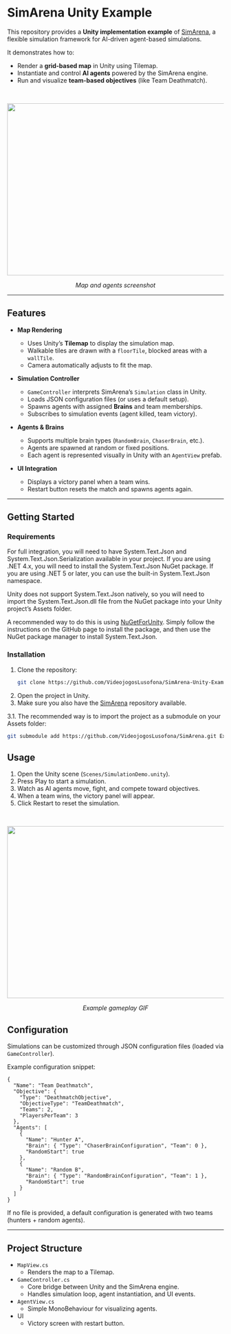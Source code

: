# SimArena Unity Example    

This repository provides a **Unity implementation example** of [SimArena](https://github.com/VideojogosLusofona/SimArena), a flexible simulation framework for AI-driven agent-based simulations.  

It demonstrates how to:  
- Render a **grid-based map** in Unity using Tilemap.  
- Instantiate and control **AI agents** powered by the SimArena engine.  
- Run and visualize **team-based objectives** (like Team Deathmatch).  

<br>
<p align="center">
  <img width="560" height="400" src="docs/images/simarena_unity_preview.png">
  <p align="center"><i>Map and agents screenshot</i>
</p>

---

## Features  

- **Map Rendering**  
  - Uses Unity’s **Tilemap** to display the simulation map.  
  - Walkable tiles are drawn with a `floorTile`, blocked areas with a `wallTile`.  
  - Camera automatically adjusts to fit the map.  

- **Simulation Controller**  
  - `GameController` interprets SimArena’s `Simulation` class in Unity.  
  - Loads JSON configuration files (or uses a default setup).  
  - Spawns agents with assigned **Brains** and team memberships.  
  - Subscribes to simulation events (agent killed, team victory).  

- **Agents & Brains**  
  - Supports multiple brain types (`RandomBrain`, `ChaserBrain`, etc.).  
  - Agents are spawned at random or fixed positions.  
  - Each agent is represented visually in Unity with an `AgentView` prefab.  

- **UI Integration**  
  - Displays a victory panel when a team wins.  
  - Restart button resets the match and spawns agents again.  

---

## Getting Started  

### Requirements  
For full integration, you will need to have System.Text.Json and System.Text.Json.Serialization available in your project. If you are using .NET 4.x, you 
will need to install the System.Text.Json NuGet package. If you are using .NET 5 or later, you can use the built-in System.Text.Json namespace.

Unity does not support System.Text.Json natively, so you will need to import the System.Text.Json.dll file from the NuGet package into your Unity project’s Assets folder.

A recommended way to do this is using [NuGetForUnity](https://github.com/GlitchEnzo/NuGetForUnity). Simply follow the instructions on the GitHub page to install the package, and then use the NuGet package manager to install System.Text.Json.

### Installation  

1. Clone the repository:  
   ```bash
   git clone https://github.com/VideojogosLusofona/SimArena-Unity-Example.git
   ```
2. Open the project in Unity.
3. Make sure you also have the [SimArena](https://github.com/VideojogosLusofona/SimArena) repository available.
   
  3.1. The recommended way is to import the project as a submodule on your Assets folder:
   ```bash
   git submodule add https://github.com/VideojogosLusofona/SimArena.git External/SimArena
   ```

## Usage

1. Open the Unity scene (`Scenes/SimulationDemo.unity`).
2. Press Play to start a simulation.
3. Watch as AI agents move, fight, and compete toward objectives.
4. When a team wins, the victory panel will appear.
5. Click Restart to reset the simulation.

<br>
<p align="center">
  <img width="560" height="400" src="docs/images/simarena_unity_demo.gif">
  <p align="center"><i>Example gameplay GIF</i>
</p>

## Configuration

Simulations can be customized through JSON configuration files (loaded via `GameController`).

Example configuration snippet:

```
{
  "Name": "Team Deathmatch",
  "Objective": {
    "Type": "DeathmatchObjective",
    "ObjectiveType": "TeamDeathmatch",
    "Teams": 2,
    "PlayersPerTeam": 3
  },
  "Agents": [
    {
      "Name": "Hunter A",
      "Brain": { "Type": "ChaserBrainConfiguration", "Team": 0 },
      "RandomStart": true
    },
    {
      "Name": "Random B",
      "Brain": { "Type": "RandomBrainConfiguration", "Team": 1 },
      "RandomStart": true
    }
  ]
}
```

If no file is provided, a default configuration is generated with two teams (hunters + random agents).

---

## Project Structure

- `MapView.cs`
  - Renders the map to a Tilemap.
- `GameController.cs`
  - Core bridge between Unity and the SimArena engine.
  - Handles simulation loop, agent instantiation, and UI events.
- `AgentView.cs`
  - Simple MonoBehaviour for visualizing agents.
- UI
  - Victory screen with restart button.
